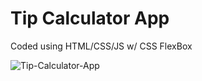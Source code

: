 # Tip Calculator App
Coded using HTML/CSS/JS w/ CSS FlexBox

![Tip-Calculator-App](https://user-images.githubusercontent.com/87039063/183218983-4169ee59-3f2c-4fb0-b2a5-cfb191de28c0.png)
